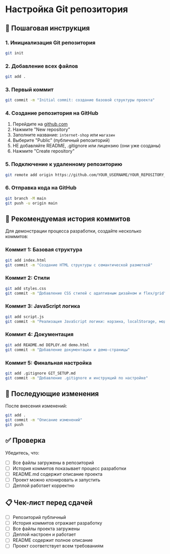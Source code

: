 # Настройка Git репозитория

## 🚀 Пошаговая инструкция

### 1. Инициализация Git репозитория
```bash
git init
```

### 2. Добавление всех файлов
```bash
git add .
```

### 3. Первый коммит
```bash
git commit -m "Initial commit: создание базовой структуры проекта"
```

### 4. Создание репозитория на GitHub
1. Перейдите на [github.com](https://github.com)
2. Нажмите "New repository"
3. Заполните название: `internet-shop` или `магазин`
4. Выберите "Public" (публичный репозиторий)
5. НЕ добавляйте README, .gitignore или лицензию (они уже созданы)
6. Нажмите "Create repository"

### 5. Подключение к удаленному репозиторию
```bash
git remote add origin https://github.com/YOUR_USERNAME/YOUR_REPOSITORY_NAME.git
```

### 6. Отправка кода на GitHub
```bash
git branch -M main
git push -u origin main
```

## 📝 Рекомендуемая история коммитов

Для демонстрации процесса разработки, создайте несколько коммитов:

### Коммит 1: Базовая структура
```bash
git add index.html
git commit -m "Создание HTML структуры с семантической разметкой"
```

### Коммит 2: Стили
```bash
git add styles.css
git commit -m "Добавление CSS стилей с адаптивным дизайном и flex/grid"
```

### Коммит 3: JavaScript логика
```bash
git add script.js
git commit -m "Реализация JavaScript логики: корзина, localStorage, модальные окна"
```

### Коммит 4: Документация
```bash
git add README.md DEPLOY.md demo.html
git commit -m "Добавление документации и демо-страницы"
```

### Коммит 5: Финальная настройка
```bash
git add .gitignore GIT_SETUP.md
git commit -m "Добавление .gitignore и инструкций по настройке"
```

## 🔄 Последующие изменения

После внесения изменений:
```bash
git add .
git commit -m "Описание изменений"
git push
```

## ✅ Проверка

Убедитесь, что:
- [ ] Все файлы загружены в репозиторий
- [ ] История коммитов показывает процесс разработки
- [ ] README.md содержит описание проекта
- [ ] Проект можно клонировать и запустить
- [ ] Деплой работает корректно

## 📋 Чек-лист перед сдачей

- [ ] Репозиторий публичный
- [ ] История коммитов отражает разработку
- [ ] Все файлы проекта загружены
- [ ] Деплой настроен и работает
- [ ] README содержит полное описание
- [ ] Проект соответствует всем требованиям
